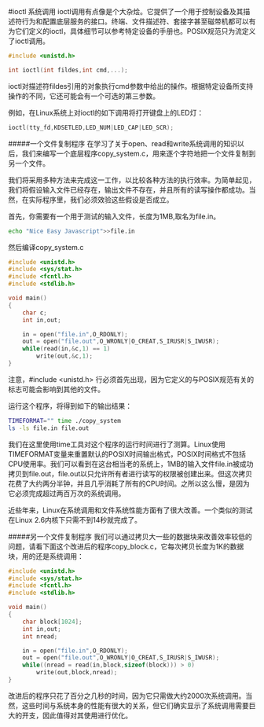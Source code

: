 #ioctl 系统调用
ioctl调用有点像是个大杂烩。它提供了一个用于控制设备及其描述符行为和配置底层服务的接口。终端、文件描述符、套接字甚至磁带机都可以有为它们定义的ioctl，具体细节可以参考特定设备的手册也。POSIX规范只为流定义了ioctl调用。
```c
#include <unistd.h>

int ioctl(int fildes,int cmd,...);
```
ioctl对描述符fildes引用的对象执行cmd参数中给出的操作。根据特定设备所支持操作的不同，它还可能会有一个可选的第三参数。

例如，在Linux系统上对ioctl的如下调用将打开键盘上的LED灯：
```c
ioctl(tty_fd,KDSETLED,LED_NUM|LED_CAP|LED_SCR);
```
#####一个文件复制程序
在学习了关于open、read和write系统调用的知识以后，我们来编写一个底层程序copy_system.c，用来逐个字符地把一个文件复制到另一个文件。

我们将采用多种方法来完成这一工作，以比较各种方法的执行效率。为简单起见，我们将假设输入文件已经存在，输出文件不存在，并且所有的读写操作都成功。当然，在实际程序里，我们必须效验这些假设是否成立。

首先，你需要有一个用于测试的输入文件，长度为1MB,取名为file.in。
```bash
echo "Nice Easy Javascript">>file.in
```
然后编译copy_system.c
```c
#include <unistd.h>
#include <sys/stat.h>
#include <fcntl.h>
#include <stdlib.h>

void main()
{
	char c;
	int in,out;

	in = open("file.in",O_RDONLY);
	out = open("file.out",O_WRONLY|O_CREAT,S_IRUSR|S_IWUSR);
	while(read(in,&c,1) == 1)
		write(out,&c,1);
}
```
注意，#include <unistd.h> 行必须首先出现，因为它定义的与POSIX规范有关的标志可能会影响到其他的文件。

运行这个程序，将得到如下的输出结果：
```bash
TIMEFORMAT="" time ./copy_system
ls -ls file.in file.out
```
我们在这里使用time工具对这个程序的运行时间进行了测算。Linux使用TIMEFORMAT变量来重置默认的POSIX时间输出格式，POSIX时间格式不包括CPU使用率。我们可以看到在这台相当老的系统上，1MB的输入文件file.in被成功拷贝到file.out，file.out以只允许所有者进行读写的权限被创建出来。但这次拷贝花费了大约两分半钟，并且几乎消耗了所有的CPU时间。之所以这么慢，是因为它必须完成超过两百万次的系统调用。

近些年来，Linux在系统调用和文件系统性能方面有了很大改善。一个类似的测试在Linux 2.6内核下只需不到14秒就完成了。

#####另一个文件复制程序
我们可以通过拷贝大一些的数据块来改善效率较低的问题，请看下面这个改进后的程序copy_block.c，它每次拷贝长度为1K的数据块，用的还是系统调用：
```c
#include <unistd.h>
#include <sys/stat.h>
#include <fcntl.h>
#include <stdlib.h>

void main()
{
	char block[1024];
	int in,out;
	int nread;

	in = open("file.in",O_RDONLY);
	out = open("file.out",O_WRONLY|O_CREAT,S_IRUSR|S_IWUSR);
	while((nread = read(in,block,sizeof(block))) > 0)
		write(out,block,nread);
}
```
改进后的程序只花了百分之几秒的时间，因为它只需做大约2000次系统调用。当然，这些时间与系统本身的性能有很大的关系，但它们确实显示了系统调用需要巨大的开支，因此值得对其使用进行优化。
